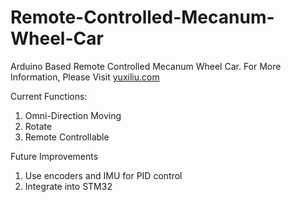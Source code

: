 # Remote-Controlled-Mecanum-Wheel-Car
Arduino Based Remote Controlled Mecanum Wheel Car. For More Information, Please Visit [yuxiliu.com](https://yuxiliu.com/portfolio/mecanum-wheel-car/)

Current Functions:
1. Omni-Direction Moving
2. Rotate
3. Remote Controllable

Future Improvements
1. Use encoders and IMU for PID control
2. Integrate into STM32
